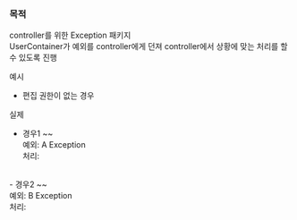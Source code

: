 ### 목적
controller를 위한 Exception 패키지
<br> UserContainer가 예외를 controller에게 던져 controller에서 상황에 맞는 처리를 할 수 있도록 진행

예시 
- 편집 권한이 없는 경우 

실제 
- 경우1 ~~
<br> 예외: A Exception
<br> 처리: 
<br>
- 경우2 ~~
<br> 예외: B Exception
<br> 처리: 